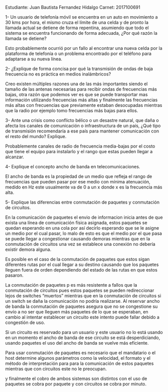 Estudiante: Juan Bautista Fernandez Hidalgo
Carnet: 2017100691

1- Un usuario de telefonía móvil se encuentra en un auto en movimiento a 30 kms por
hora, el mismo cruza el límite de una celda y de pronto la llamada actual se detiene
de forma repentina, asumiendo que todo el sistema se encuentra funcionando de
forma adecuada, ¿Por qué razón la llamada se detiene?

Esto probablemente ocurrió por un fallo al encontrar una nueva celda por la plataforma de telefonía o un problema encontrado por el teléfono para adaptarse a su nueva línea.

2- ¿Explique de forma concisa por qué la transmisión de ondas de baja frecuencia no es práctica en medios inalámbricos?

Creo existen múltiples razones una de las más importantes siendo el tamaño de las antenas necesarias para recibir ondas de frecuencias más bajas, otra razón que podemos ver es que se puede transportar mas información utilizando frecuencias más altas y finalmente las frecuencias más altas con frecuencias que previamente estaban desocupadas mientras que la radio por ejemplo tomo frecuencias más bajas para ellos.


3- Ante una crisis como conflicto bélico o un desastre natural, que daña o afecta los
canales de comunicación o infraestructura de un país, ¿Qué tipo de transmisión recomendaría a ese país para mantener comunicación con el resto del mundo? Explique.

Probablemente canales de radio de frecuencia media-bajas por el costo que tiene el equipo para instalarlo y el rango que estas pueden llegar a alcanzar.

4- Explique el concepto ancho de banda en telecomunicaciones.

El ancho de banda es la propiedad de un  medio que refleja el rango de frecuencias que pueden pasar por ese medio con mínima atenuación, medido en Hz este usualmente va de 0 a un x donde x es la frecuencia más alta. 

5- Explique las diferencias entre conmutación de paquetes y conmutación de circuitos.

En la comunicación de paquetes el envio de informacion inicia antes de que exista una línea de comunicación física asignada, estos paquetes se quedan esperando en una cola por así decirlo esperando que se le asigne un medio por el cual pasar, lo malo de esto es que el medio por el que pasa se puede llegar a congestionar causando demoras mientras que en la conmutación de circuitos una vez se establece una conexión no debería existir demora alguna. 

Es posible en el caso de la conmutación de paquetes que estos sigan diferentes rutas por el cual llegar a su destino causando que los paquetes lleguen fuera de orden dependiendo del estado de las rutas en que estos pasaron.

La conmutación de paquetes p es más resistente a fallos que la conmutación de circuitos pues estos paquetes se pueden redireccionar lejos de switches “muertos” mientras que en la conmutación de circuitos si un switch se daña la comunicación no podría realizarse. 
Al reservar ancho de banda la conmutación de paquetes asegura que no se congestione su envío a no ser que lleguen más paquetes de lo que se esperaban, en cambio al intentar establecer un circuito este intento puede fallar debido a congestión de uso.

Si un circuito es reservado para un usuario y este usuario no lo está usando en un momento el ancho de banda de ese circuito se está desperdiciando, usando paquetes el uso del ancho de banda se vuelve más eficiente.

Para usar conmutación de paquetes es necesario que el mandatario o el host determine algunos parámetros como la velocidad, el formato y el método de interpretación para para la comunicación de estos paquetes mientras que con circuitos este no le preocupan.

y finalmente el cobro de ambos sistemas son distintos con el uso de paquetes se cobra por paquete y con circuitos se cobra por minuto. 
